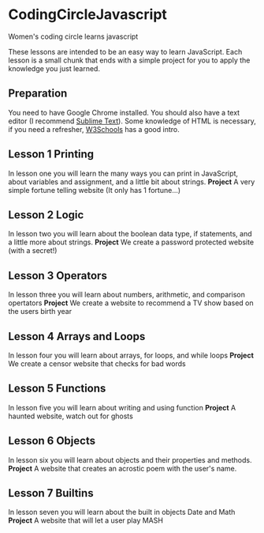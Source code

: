 # CodingCircleJavascript
Women's coding circle learns javascript

These lessons are intended to be an easy way to learn JavaScript. Each lesson is a small chunk that ends with a simple project for you to apply the knowledge you just learned.

## Preparation
You need to have Google Chrome installed. You should also have a text editor (I recommend [Sublime Text](http://www.sublimetext.com/)).
Some knowledge of HTML is necessary, if you need a refresher, [W3Schools](http://www.w3schools.com/html/) has a good intro.

## Lesson 1 Printing
In lesson one you will learn the many ways you can print in JavaScript, about variables and assignment, and a little bit about strings.
**Project** A very simple fortune telling website (It only has 1 fortune...)

## Lesson 2 Logic
In lesson two you will learn about the boolean data type, if statements, and a little more about strings.
**Project** We create a password protected website (with a secret!)

## Lesson 3 Operators
In lesson three you will learn about numbers, arithmetic, and comparison opertators 
**Project** We create a website to recommend a TV show based on the users birth year

## Lesson 4 Arrays and Loops
In lesson four you will learn about arrays, for loops, and while loops
**Project** We create a censor website that checks for bad words

## Lesson 5 Functions
In lesson five you will learn about writing and using function
**Project** A haunted website, watch out for ghosts

## Lesson 6 Objects
In lesson six you will learn about objects and their properties and methods.
**Project** A website that creates an acrostic poem with the user's name.

## Lesson 7 Builtins
In lesson seven you will learn about the built in objects Date and Math
**Project** A website that will let a user play MASH
